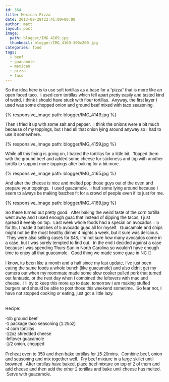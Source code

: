 ```yaml
---
id: 364
title: Mexican Pizza
date: 2013-08-28T22:41:00+00:00
author: matt
layout: post
image: 
  path: blogger/IMG_4169.jpg
  thumbnail: blogger/IMG_4169-300x200.jpg
categories: food
tags:
  - beef
  - guacamole
  - mexican
  - pizza
  - taco
---
```

<span style="font-family: Arial, Helvetica, sans-serif;">So the idea here is to use soft tortillas as a base for a &#8220;pizza&#8221; that is more like an open faced taco. &nbsp;I used corn tortillas which fell apart pretty easily and tasted kind of weird, I think I should have stuck with flour tortillas. &nbsp;Anyway, the first layer I used was some chopped onion and ground beef mixed with taco seasoning. &nbsp;


{% responsive_image path: blogger/IMG_4149.jpg %}


<span style="font-family: Arial, Helvetica, sans-serif;">Then I fried it up with some salt and pepper. &nbsp;I think the onions were a bit much because of my toppings, but I had all that onion lying around anyway so I had to use it somewhere.


{% responsive_image path: blogger/IMG_4159.jpg %}


<span style="font-family: Arial, Helvetica, sans-serif;">While all this frying is going on, I baked the tortillas for a little bit. &nbsp;Topped them with the ground beef and added some cheese for stickiness and top with another tortilla to support more toppings after baking for a bit more.


{% responsive_image path: blogger/IMG_4165.jpg %}


<span style="font-family: Arial, Helvetica, sans-serif;">And after the cheese is nice and melted pop those guys out of the oven and prepare your toppings. &nbsp;I used guacamole. &nbsp;I had some lying around because I seem to always be making batches fit for a crowd of people even if its just for me.


{% responsive_image path: blogger/IMG_4169.jpg %}


<span style="font-family: Arial, Helvetica, sans-serif;">So these turned out pretty good. &nbsp;After baking the weird taste of the corn tortilla went away and I used enough guac that instead of dipping the tacos, I just spread it evenly on top. &nbsp;Last week whole foods had a special on avocados &#8211; 5 for $5, I made 3 batches of 5 avocado guac all for myself. &nbsp;Guacamole and chips might not be the most healthy dinner 4 nights a week, but it sure was delicious. &nbsp;They were also selling cases for $48, I&#8217;m not sure how many avocados come in a case, but I was sorely tempted to find out. &nbsp;In the end I decided against a case because I was spending Thurs-Sun in North Carolina so wouldn&#8217;t have enough time to enjoy all that guacamole. &nbsp;Good thing we made some guac in NC 🙂</span>  
<span style="font-family: Arial, Helvetica, sans-serif;"><br /></span><span style="font-family: Arial, Helvetica, sans-serif;">I know, its been like a month and a half since my last update, I&#8217;ve just been eating the same foods a whole bunch (like guacamole) and also didn&#8217;t get my camera out when my roommate made some slow cooker pulled pork that turned out fantastic, or the next day when I combined the leftovers with mac and cheese. &nbsp;I&#8217;ll try to keep this more up to date, tomorrow I am making stuffed burgers and should be able to post those this weekend sometime. &nbsp;So fear not, I have not stopped cooking or eating, just got a little lazy.</span>  
<span style="font-family: Arial, Helvetica, sans-serif;"><br /></span><span style="font-family: Arial, Helvetica, sans-serif;"><br /></span><span style="font-family: Arial, Helvetica, sans-serif;">Recipe:</span>  
<span style="font-family: Arial, Helvetica, sans-serif;"><br /></span><span style="font-family: Arial, Helvetica, sans-serif;">-1lb ground beef</span>  
<span style="font-family: Arial, Helvetica, sans-serif;">-1 package taco seasoning (1.25oz)</span>  
<span style="font-family: Arial, Helvetica, sans-serif;">-4 corn tortillas</span>  
<span style="font-family: Arial, Helvetica, sans-serif;">-12oz shredded cheese</span>  
<span style="font-family: Arial, Helvetica, sans-serif;">-leftover guacamole</span>  
<span style="font-family: Arial, Helvetica, sans-serif;">-1/2 onion, chopped</span>  
<span style="font-family: Arial, Helvetica, sans-serif;"><br /></span><span style="font-family: Arial, Helvetica, sans-serif;">Preheat oven to 350 and then bake tortillas for 15-20mins. &nbsp;Combine beef, onion and seasoning and mix together well. &nbsp;Fry beef mixture in a large skillet until browned. &nbsp;After tortillas have baked, place beef mixture on top of 2 of them and add cheese and then add the other 2 tortillas and bake until cheese has melted. &nbsp;Serve with guacamole.</span>
